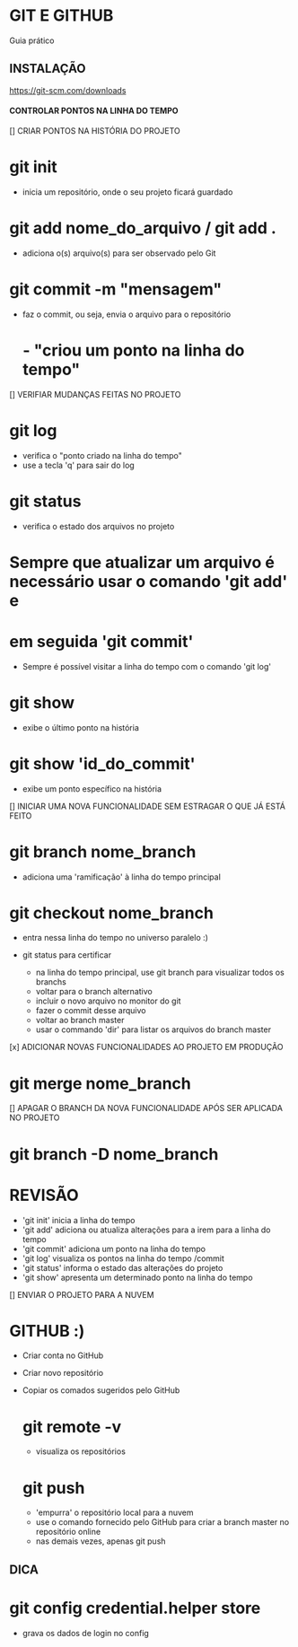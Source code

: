 # GIT E GITHUB

Guia prático

## INSTALAÇÃO

https://git-scm.com/downloads

#### CONTROLAR PONTOS NA LINHA DO TEMPO

[] CRIAR PONTOS NA HISTÓRIA DO PROJETO

# git init

- inicia um repositório, onde o seu projeto ficará guardado

# git add nome_do_arquivo / git add .

- adiciona o(s) arquivo(s) para ser observado pelo Git

# git commit -m "mensagem"

- faz o commit, ou seja, envia o arquivo para o repositório
  # - "criou um ponto na linha do tempo"

[] VERIFIAR MUDANÇAS FEITAS NO PROJETO

# git log

- verifica o "ponto criado na linha do tempo"
- use a tecla 'q' para sair do log

# git status

- verifica o estado dos arquivos no projeto

# Sempre que atualizar um arquivo é necessário usar o comando 'git add' e

# em seguida 'git commit'

- Sempre é possível visitar a linha do tempo com o comando 'git log'

# git show

- exibe o último ponto na história

# git show 'id_do_commit'

- exibe um ponto específico na história

[] INICIAR UMA NOVA FUNCIONALIDADE SEM ESTRAGAR O QUE JÁ ESTÁ FEITO

# git branch nome_branch

- adiciona uma 'ramificação' à linha do tempo principal

# git checkout nome_branch

- entra nessa linha do tempo no universo paralelo :)
- git status para certificar

  - na linha do tempo principal, use git branch para visualizar todos os branchs
  - voltar para o branch alternativo
  - incluir o novo arquivo no monitor do git
  - fazer o commit desse arquivo
  - voltar ao branch master
  - usar o commando 'dir' para listar os arquivos do branch master

[x] ADICIONAR NOVAS FUNCIONALIDADES AO PROJETO EM PRODUÇÃO

# git merge nome_branch

[] APAGAR O BRANCH DA NOVA FUNCIONALIDADE APÓS SER APLICADA NO PROJETO

# git branch -D nome_branch

# REVISÃO

- 'git init' inicia a linha do tempo
- 'git add' adiciona ou atualiza alterações para a irem para a linha do tempo
- 'git commit' adiciona um ponto na linha do tempo
- 'git log' visualiza os pontos na linha do tempo /commit
- 'git status' informa o estado das alterações do projeto
- 'git show' apresenta um determinado ponto na linha do tempo

[] ENVIAR O PROJETO PARA A NUVEM

# GITHUB :)

- Criar conta no GitHub
- Criar novo repositório
- Copiar os comados sugeridos pelo GitHub

  # git remote -v

  - visualiza os repositórios

  # git push

  - 'empurra' o repositório local para a nuvem

  * use o comando fornecido pelo GitHub para criar a branch master no repositório online
  * nas demais vezes, apenas git push

## DICA

# git config credential.helper store

- grava os dados de login no config
